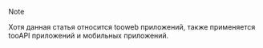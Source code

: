 > [!NOTE]
> Хотя данная статья относится tooweb приложений, также применяется tooAPI приложений и мобильных приложений.
> 
> 

